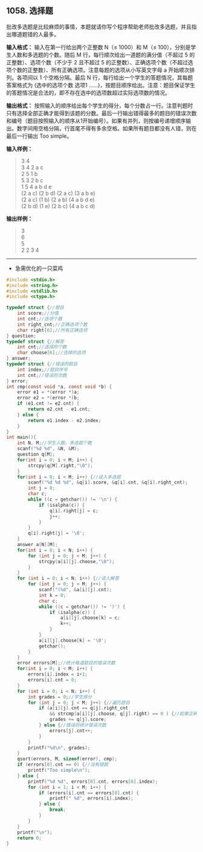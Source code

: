 ﻿## 1058. 选择题
批改多选题是比较麻烦的事情，本题就请你写个程序帮助老师批改多选题，并且指出哪道题错的人最多。

**输入格式：**
输入在第一行给出两个正整数 N（≤ 1000）和 M（≤ 100），分别是学生人数和多选题的个数。随后 M 行，每行顺次给出一道题的满分值（不超过 5 的正整数）、选项个数（不少于 2 且不超过 5 的正整数）、正确选项个数（不超过选项个数的正整数）、所有正确选项。注意每题的选项从小写英文字母 a 开始顺次排列。各项间以 1 个空格分隔。最后 N 行，每行给出一个学生的答题情况，其每题答案格式为 (选中的选项个数 选项1 ……)，按题目顺序给出。注意：题目保证学生的答题情况是合法的，即不存在选中的选项数超过实际选项数的情况。

**输出格式：**
按照输入的顺序给出每个学生的得分，每个分数占一行。注意判题时只有选择全部正确才能得到该题的分数。最后一行输出错得最多的题目的错误次数和编号（题目按照输入的顺序从1开始编号）。如果有并列，则按编号递增顺序输出。数字间用空格分隔，行首尾不得有多余空格。如果所有题目都没有人错，则在最后一行输出 Too simple。

**输入样例：**
>3 4  
3 4 2 a c  
2 5 1 b  
5 3 2 b c  
1 5 4 a b d e  
(2 a c) (2 b d) (2 a c) (3 a b e)  
(2 a c) (1 b) (2 a b) (4 a b d e)  
(2 b d) (1 e) (2 b c) (4 a b c d)  

**输出样例：**
>3  
6  
5  
2 2 3 4  

---
- 急需优化的一只菜鸡

```c
#include <stdio.h>
#include <string.h>
#include <stdlib.h>
#include <ctype.h>

typedef struct {//题目 
	int score;//分值 
	int cnt;//选项个数
	int right_cnt;//正确选项个数
	char right[6];//所有正确选项 
} question; 
typedef struct {//解答 
	int cnt;//选择的个数
	char choose[6];//选择的选项 
} answer;
typedef struct {//错误的题目 
	int index;//题目序号 
	int cnt;//错误的次数 
} error;
int cmp(const void *a, const void *b) {
	error e1 = *(error *)a;
	error e2 = *(error *)b;
	if (e1.cnt != e2.cnt) {
		return e2.cnt - e1.cnt;
	} else {
		return e1.index - e2.index;
	}
}
int main(){
	int N, M;//学生人数，多选题个数 
	scanf("%d %d", &N, &M);
	question q[M];
	for(int i = 0; i < M; i++) {
		strcpy(q[M].right,"\0");
	}
	for(int i = 0; i < M; i++) {//读入多选题 
		scanf("%d %d %d", &q[i].score, &q[i].cnt, &q[i].right_cnt);
		int j = 0;
		char c;
		while ((c = getchar()) != '\n') {
			if (isalpha(c)) {
				q[i].right[j] = c;
				j++;
			}
		}
		q[i].right[j] = '\0';
	}
	answer a[N][M]; 
	for(int i = 0; i < N; i++) {
		for (int j = 0; j < M; j++) {
			strcpy(a[i][j].choose,"\0");
		}
	}
	for (int i = 0; i < N; i++) {//读入解答 
		for (int j = 0; j < M; j++) {
			scanf("(%d", &a[i][j].cnt); 
			int k = 0;
			char c;
			while ((c = getchar()) != ')') {
				if (isalpha(c)) {
					a[i][j].choose[k] = c;
					k++;
				}
			}
			a[i][j].choose[k] = '\0';
			getchar();
		}
	}
	error errors[M];//统计每道题目的错误次数
	for(int i = 0; i < M; i++) {
		errors[i].index = i+1;
		errors[i].cnt = 0;
	}
	for (int i = 0; i < N; i++) {
		int grades = 0;//学生得分
		for (int j = 0; j < M; j++) {//遍历题目 
			if (a[i][j].cnt == q[j].right_cnt 
				&& strcmp(a[i][j].choose, q[j].right) == 0 ) {//如果正确，加上分数
				grades += q[j].score;
			} else {//错误则统计错误次数 
				errors[j].cnt++;
			}
		}
		printf("%d\n", grades);
	}
	qsort(errors, M, sizeof(error), cmp);
	if (errors[0].cnt == 0) {//没有错题 
		printf("Too simple\n");
	} else {
		printf("%d %d", errors[0].cnt, errors[0].index);
		for (int i = 1; i < M; i++) {
			if (errors[i].cnt == errors[0].cnt) {
				printf(" %d", errors[i].index);
			} else {
				break;
			}
		}
	}
	printf("\n");
	return 0;
}
```